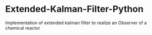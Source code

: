 # Extended-Kalman-Filter-Python
Implementation of extended kalman filter to realize an Observer of a chemical reactor
